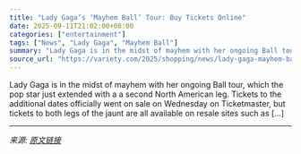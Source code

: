 ```yaml
---
title: "Lady Gaga’s ‘Mayhem Ball’ Tour: Buy Tickets Online"
date: 2025-09-11T21:02:00+08:00
categories: ["entertainment"]
tags: ["News", "Lady Gaga", "Mayhem Ball"]
summary: "Lady Gaga is in the midst of mayhem with her ongoing Ball tour, which the pop star just extended with a a second North American leg. Tickets to the additional dates officially went on sale on Wednesda"
source_url: "https://variety.com/2025/shopping/news/lady-gaga-mayhem-ball-tour-buy-tickets-online-1236515518/"
---
```


Lady Gaga is in the midst of mayhem with her ongoing Ball tour, which the pop star just extended with a a second North American leg. Tickets to the additional dates officially went on sale on Wednesday on Ticketmaster, but tickets to both legs of the jaunt are all available on resale sites such as [&#8230;]

---

*来源: [原文链接](https://variety.com/2025/shopping/news/lady-gaga-mayhem-ball-tour-buy-tickets-online-1236515518/)*

